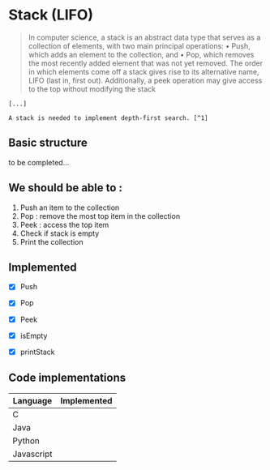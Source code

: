 # Stack (LIFO)

> In computer science, a stack is an abstract data type that serves as a collection of elements, with two main principal operations:
	•	Push, which adds an element to the collection, and
	•	Pop, which removes the most recently added element that was not yet removed.
The order in which elements come off a stack gives rise to its alternative name, LIFO (last in, first out). Additionally, a peek operation may give access to the top without modifying the stack 
	
	[...]
	
	A stack is needed to implement depth-first search. [^1]

## Basic structure 

to be completed...

## We should be able to : 

1. Push an item to the collection
2. Pop : remove the most top item in the collection
3. Peek : access the top item 
4. Check if stack is empty
5. Print the collection 

## Implemented

- [x] Push
- [x] Pop
- [x] Peek
- [x] isEmpty
- [x] printStack


## Code implementations

| Language   | Implemented |
| ---------- | ----------- |
| C          |             |
| Java       |             |
| Python     |             |
| Javascript |             |



[^1]: https://en.wikipedia.org/wiki/Stack_(abstract_data_type)

